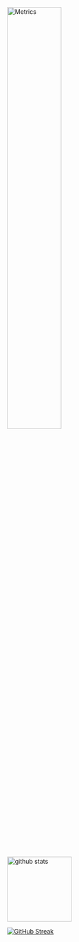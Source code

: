 <img alt="Metrics" src="https://raw.githubusercontent.com/Sigma-project/Sigma-project/main/github-metrics.svg" width="50%">
<p align="left"> 
  <img alt="github stats" height="150px" src="https://github-readme-stats-fork-red.vercel.app/api?username=Sigma-project&theme=onedark&show_icons=ture&count_private=true" />
</p>
<a href="https://git.io/streak-stats"><img src="https://github-readme-streak-stats.herokuapp.com?user=Sigma-project&locale=ja&mode=weekly" alt="GitHub Streak" /></a>
